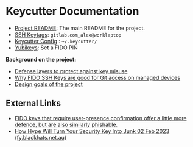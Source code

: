 # Keycutter Documentation

- [Project README](../README.md): The main README for the project.
- [SSH Keytags](design/ssh-keytags.md): `gitlab.com_alex@worklaptop`
- [Keycutter Config](keycutter-config/README.md) : `~/.keycutter/`
- [Yubikeys](yubikeys/README.md): Set a FIDO PIN

**Background on the project:**

- [Defense layers to protect against key misuse](design/defense-layers-to-protect-against-key-misuse.md)
- [Why FIDO SSH Keys are good for Git access on managed devices](design/why-fido-ssh-keys-are-good-for-git-access-on-managed-devices.md)
- [Design goals of the project](design/design-goals.md)

## External Links

- [FIDO keys that require user-presence confirmation offer a little more defence, but are also similarly phishable.](https://www.openssh.com/agent-restrict.html)
- [How Hype Will Turn Your Security Key Into Junk 02 Feb 2023 (fy.blackhats.net.au)](https://fy.blackhats.net.au/blog/2023-02-02-how-hype-will-turn-your-security-key-into-junk/)
